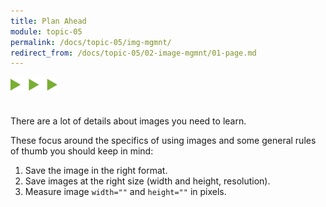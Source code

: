 ```yaml
---
title: Plan Ahead
module: topic-05
permalink: /docs/topic-05/img-mgmnt/
redirect_from: /docs/topic-05/02-image-mgmnt/01-page.md
---
```


<img src="./../../../img/arrow-divider.svg" style="width: 75px; border: none; margin: 0px 0 20px 0" />

There are a lot of details about images you need to learn.

These focus around the specifics of using images and some general rules of thumb you should keep in mind:

1. Save the image in the right format.
2. Save images at the right size (width and height, resolution).
3. Measure image `width=""` and `height=""` in pixels.
